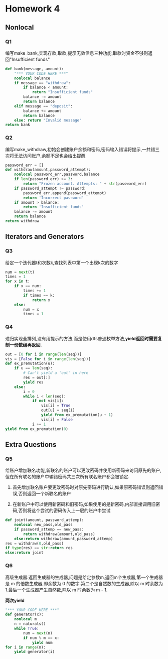 # Homework 4

## Nonlocal

### Q1

编写make_bank,实现存款,取款,提示无效信息三种功能,取款时资金不够则返回"Insufficient funds"

```python
def bank(message, amount):
    "*** YOUR CODE HERE ***"
    nonlocal balance
    if message == "withdraw":
        if balance < amount:
            return "Insufficient funds"
        balance -= amount
        return balance
    elif message == "deposit":
        balance += amount
        return balance
    else: return "Invalid message"
return bank
```

### Q2

编写make_withdraw,初始会创建账户余额和密码,密码输入错误将提示,一共错三次将无法访问账户,余额不足也会给出提醒

```python
password_err = []
def withdraw(amount,password_attempt):
    nonlocal password_err,password,balance
    if len(password_err) >= 3:
        return "Frozen account. Attempts: " + str(password_err)
    if password_attempt != password:
        password_err.append(password_attempt)
        return 'Incorrect password'
    if amount > balance:
        return 'Insufficient funds'
    balance -= amount
    return balance
return withdraw
```

## Iterators and Generators

### Q3

给定一个迭代器t和次数k,查找列表中第一个出现k次的数字

```python
num = next(t)
times = 1
for x in t:
    if x == num:
        times += 1
        if times == k:
            return x
    else:
        num = x
        times = 1
```

### Q4

递归实现全排列,没有用提示的方法,而是使用dfs普通枚举方法,**yield返回时需要复制一份数组再返回.**

```python
out = [0 for i in range(len(seq))]
vis = [False for i in range(len(seq))]
def ex_premutation(u):
    if u == len(seq):
        # Can't yield a 'out' in here
        res = out[:]
        yield res
    else:
        i = 0
        while i < len(seq):
            if not vis[i]:
                vis[i] = True
                out[u] = seq[i]
                yield from ex_premutation(u + 1)
                vis[i] = False
            i += 1
yield from ex_premutation(0)
```

## Extra Questions

### Q5

给账户增加联名功能,新联名的账户可以更改密码并使用新密码来访问原先的账户,但在所有联名的账户中输错密码共三次所有联名账户都会被锁定.

1. 首先增加联名账户要更改密码时对原先密码进行确认,如果原密码错误则返回错误,否则返回一个新联名的账户

2. 在新账户中可以使用新密码和旧密码,如果使用的是新密码,内部直接调用旧密码,否则将这个尝试的密码传入上一层的账户中尝试

```python
def joint(amount, password_attemp):
    nonlocal new_pass,old_pass
    if password_attemp == new_pass:
        return withdraw(amount,old_pass)
    else:return withdraw(amount,password_attemp)
res = withdraw(0,old_pass)
if type(res) == str:return res
else:return joint
```

### Q6

高级生成器:返回生成器的生成器,问题是给定参数m,返回m个生成器,第一个生成器是 m 的倍数生成器,即余数为 0 的数字.第二个是自然数的生成器,除以 m 时余数为 1.最后一个生成器产生自然数,除以 m 时余数为 m - 1.

**两次yield**

```python
"*** YOUR CODE HERE ***"
def generator(x):
    nonlocal m
    n = naturals()
    while True:
        num = next(n)
        if num % m == x:
            yield num
for i in range(m):
    yield generator(i)
```

